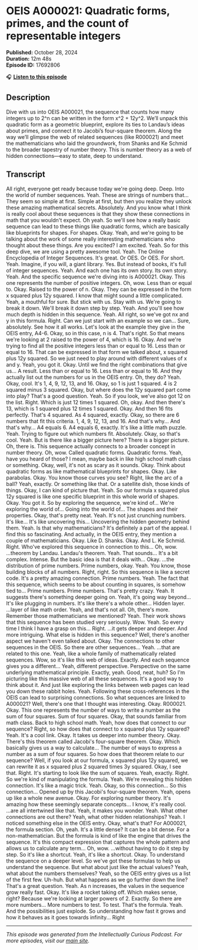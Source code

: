 # OEIS A000021: Quadratic forms, primes, and the count of representable integers

**Published:** October 28, 2024  
**Duration:** 12m 48s  
**Episode ID:** 17692806

🎧 **[Listen to this episode](https://intellectuallycurious.buzzsprout.com/2529712/episodes/17692806-oeis-a000021-quadratic-forms-primes-and-the-count-of-representable-integers)**

## Description

Dive with us into OEIS A000021, the sequence that counts how many integers up to 2^n can be written in the form x^2 + 12y^2. We’ll unpack this quadratic form as a geometric blueprint, explore its ties to Landau’s ideas about primes, and connect it to Jacobi’s four-square theorem. Along the way we’ll glimpse the web of related sequences (like R000021) and meet the mathematicians who laid the groundwork, from Shanks and Ke Schmid to the broader tapestry of number theory. This is number theory as a web of hidden connections—easy to state, deep to understand.

## Transcript

All right, everyone get ready because today we're going deep. Deep. Into the world of number sequences. Yeah. These are strings of numbers that... They seem so simple at first. Simple at first, but then you realize they unlock these amazing mathematical secrets. Absolutely. And you know what I think is really cool about these sequences is that they show these connections in math that you wouldn't expect. Oh yeah. So we'll see how a really basic sequence can lead to these things like quadratic forms, which are basically like blueprints for shapes. For shapes. Okay. Yeah, and we're going to be talking about the work of some really interesting mathematicians who thought about these things. Are you excited? I am excited. Yeah. So for this deep dive, we are using a pretty awesome tool. Yeah. The Online Encyclopedia of Integer Sequences. It's great. Or OES. Or OES. For short. Yeah. Imagine, if you will, a giant library. Yes. But instead of books, it's full of integer sequences. Yeah. And each one has its own story. Its own story. Yeah. And the specific sequence we're diving into is A000021. Okay. This one represents the number of positive integers. Oh, wow. Less than or equal to. Okay. Raised to the power of n. Okay. They can be expressed in the form x squared plus 12y squared. I know that might sound a little complicated. Yeah, a mouthful for sure. But stick with us. Stay with us. We're going to break it down. We'll break it down step by step. Yeah. And you'll see how much depth is hidden in this sequence. Yeah. All right, so we've got nx and y in this formula. Right. Can we just start with an example so we can... Sure, absolutely. See how it all works. Let's look at the example they give in the OEIS entry, A4-6. Okay, so in this case, n is 4. That's right. So that means we're looking at 2 raised to the power of 4, which is 16. Okay. And we're trying to find all the positive integers less than or equal to 16. Less than or equal to 16. That can be expressed in that form we talked about, x squared plus 12y squared. So we just need to play around with different values of x and y. Yeah, you got it. Okay. Until we find the right combinations that give us... A result. Less than or equal to 16. Less than or equal to 16. And they actually list out the numbers for us in the OEIS entry. Oh, they do? Yeah. Okay, cool. It's 1, 4, 9, 12, 13, and 16. Okay, so 1 is just 1 squared. 4 is 2 squared minus 3 squared. Okay, but where does the 12y squared part come into play? That's a good question. Yeah. So if you look, we've also got 12 on the list. Right. Which is just 12 times 1 squared. Oh, okay. And then there's 13, which is 1 squared plus 12 times 1 squared. Okay. And then 16 fits perfectly. That's 4 squared. As 4 squared, exactly. Okay, so there are 6 numbers that fit this criteria. 1, 4, 9, 12, 13, and 16. And that's why... And that's why... A4 equals 6. A4 equals 6, exactly. It's like a little math puzzle. Yeah. Trying to figure out which numbers fit. Absolutely. Okay, so that's cool. Yeah. But is there like a bigger picture here? There is a bigger picture. Oh, there is. This sequence actually connects to a broader concept in number theory. Oh, wow. Called quadratic forms. Quadratic forms. Yeah, have you heard of those? I mean, maybe back in like high school math class or something. Okay, well, it's not as scary as it sounds. Okay. Think about quadratic forms as like mathematical blueprints for shapes. Okay. Like parabolas. Okay. You know those curves you see? Right, like the arc of a ball? Yeah, exactly. Or something like that. Or a satellite dish, those kinds of things. Okay, I can kind of picture that. Yeah. So our formula x squared plus 12y squared is like one specific blueprint in this whole world of shapes. Okay. You got it. So by exploring the sequence, we're kind of... We're exploring the world of... Going into the world of... The shapes and their properties. Okay, that's pretty neat. Yeah. It's not just crunching numbers. It's like... It's like uncovering this... Uncovering the hidden geometry behind them. Yeah. Is that why mathematicians? It's definitely a part of the appeal. I find this so fascinating. And actually, in the OEIS entry, they mention a couple of mathematicians. Okay. Like D. Shanks. Okay. And L. Ke Schmid. Right. Who've explored this sequence in connection to this... Oh, wow. ...theorem by Landau. Landau's theorem. Yeah. That sounds... It's a bit complex. Intense. But the basic idea is that it deals with... Okay. ...the distribution of prime numbers. Prime numbers, okay. Yeah. You know, those building blocks of all numbers. Right, right. So this sequence is like a secret code. It's a pretty amazing connection. Prime numbers. Yeah. The fact that this sequence, which seems to be about counting in squares, is somehow tied to... Prime numbers. Prime numbers. That's pretty crazy. Yeah. It suggests there's something deeper going on. Yeah, it's going way beyond... It's like plugging in numbers. It's like there's a whole other... Hidden layer. ...layer of like math order. Yeah, and that's not all. Oh, there's more. Remember those mathematicians we mentioned? Yeah. Their work shows that this sequence has been studied very seriously. Wow. Yeah. So every time I think I have a grasp on this... Right. ...it gets deeper and deeper. And more intriguing. What else is hidden in this sequence? Well, there's another aspect we haven't even talked about. Okay. The connections to other sequences in the OEIS. So there are other sequences... Yeah. ...that are related to this one. Yeah, like a whole family of mathematically related sequences. Wow, so it's like this web of ideas. Exactly. And each sequence gives you a different... Yeah, different perspective. Perspective on the same underlying mathematical principle. Exactly, yeah. Good, neat, huh? So I'm picturing like this massive web of all these sequences. It's a good way to think about it. And just like exploring the links between web pages can lead you down these rabbit holes. Yeah. Following these cross-references in the OEIS can lead to surprising connections. So what sequences are linked to A000021? Well, there's one that I thought was interesting. Okay. R000021. Okay. This one represents the number of ways to write a number as the sum of four squares. Sum of four squares. Okay, that sounds familiar from math class. Back to high school math. Yeah, how does that connect to our sequence? Right, so how does that connect to x squared plus 12y squared? Yeah. It's a cool link. Okay. It takes us deeper into number theory. Okay. There's this theorem called Jacobi's four-square theorem. Okay. Which basically gives us a way to calculate... The number of ways to express a number as a sum of four squares. So how does that theorem relate to our sequence? Well, if you look at our formula, x squared plus 12y squared, we can rewrite it as x squared plus 2 squared times 3y squared. Okay, I see that. Right. It's starting to look like the sum of squares. Yeah, exactly. Right. So we're kind of manipulating the formula. Yeah. We're revealing this hidden connection. It's like a magic trick. Yeah. Okay, so this connection... So this connection... Opened up by this Jacobi's four-square theorem. Yeah, opens up like a whole new avenue. Okay. For exploring number theory. It's amazing how these seemingly separate concepts... I know, it's really cool. ...are all intertwined like that. Yeah, it makes you wonder. Yeah. What other connections are out there? Yeah, what other hidden relationships? Yeah. I noticed something else in the OEIS entry. Okay, what's that? For A000021, the formula section. Oh, yeah. It's a little dense? It can be a bit dense. For a non-mathematician. But the formula is kind of like the engine that drives the sequence. It's this compact expression that captures the whole pattern and allows us to calculate any term... Oh, wow. ...without having to do it step by step. So it's like a shortcut. Yeah, it's like a shortcut. Okay. To understand the sequence on a deeper level. So we've got these formulas to help us understand the sequence. But what about just like the actual values? Yeah, what about the numbers themselves? Yeah, so the OEIS entry gives us a list of the first few. Uh-huh. But what happens as we go further down the line? That's a great question. Yeah. As n increases, the values in the sequence grow really fast. Okay. It's like a rocket taking off. Which makes sense, right? Because we're looking at larger powers of 2. Exactly. So there are more numbers... More numbers to test. To test. That's the formula. Yeah. And the possibilities just explode. So understanding how fast it grows and how it behaves as it goes towards infinity... Right

---
*This episode was generated from the Intellectually Curious Podcast. For more episodes, visit our [main site](https://intellectuallycurious.buzzsprout.com).*
